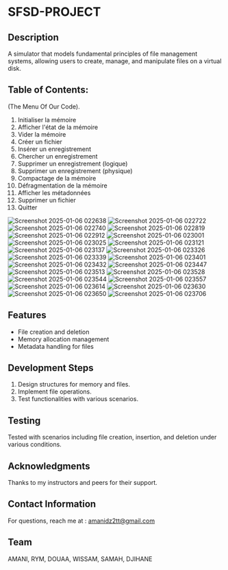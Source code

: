 # SFSD-PROJECT

## Description
A simulator that models fundamental principles of file management systems, allowing users to create, manage, and manipulate files on a virtual disk.

## Table of Contents:
(The Menu Of Our Code).
1. Initialiser la mémoire
2. Afficher l'état de la mémoire
3. Vider la mémoire
4. Créer un fichier
5. Insérer un enregistrement
6. Chercher un enregistrement
7. Supprimer un enregistrement (logique)
8. Supprimer un enregistrement (physique)
9. Compactage de la mémoire
10. Défragmentation de la mémoire
11. Afficher les métadonnées
12. Supprimer un fichier
0. Quitter


![Screenshot 2025-01-06 022638](https://github.com/user-attachments/assets/1f036ed6-7cac-488b-a630-f74e63467b00)
![Screenshot 2025-01-06 022722](https://github.com/user-attachments/assets/8024d9c6-0c45-4233-9ea3-c55ab47d70bc)
![Screenshot 2025-01-06 022740](https://github.com/user-attachments/assets/e828200d-b218-4fa9-ae40-416d4d492262)
![Screenshot 2025-01-06 022819](https://github.com/user-attachments/assets/7a6b8c31-8506-4627-883c-187fa9b5726a)
![Screenshot 2025-01-06 022912](https://github.com/user-attachments/assets/eddbdf17-21ed-4616-bb53-41012b942029)
![Screenshot 2025-01-06 023001](https://github.com/user-attachments/assets/2203bf57-bad5-43a8-8de7-64c0327ff674)
![Screenshot 2025-01-06 023025](https://github.com/user-attachments/assets/032f6102-283c-431d-a616-eda93b6282bc)
![Screenshot 2025-01-06 023121](https://github.com/user-attachments/assets/04c971a7-b622-40f4-829f-2bd4068fa0ff)
![Screenshot 2025-01-06 023137](https://github.com/user-attachments/assets/704036f2-d05f-4599-be48-6c629ad41523)
![Screenshot 2025-01-06 023326](https://github.com/user-attachments/assets/f31feac1-8033-4fcc-bae4-bb5e999a9731)
![Screenshot 2025-01-06 023339](https://github.com/user-attachments/assets/1a9d5c38-ae39-4c18-bb42-76eb50dc5312)
![Screenshot 2025-01-06 023401](https://github.com/user-attachments/assets/20a4a922-f096-4a72-9b75-93983afc9300)
![Screenshot 2025-01-06 023432](https://github.com/user-attachments/assets/acd730ee-8239-4965-b8b6-eb10dc463ec8)
![Screenshot 2025-01-06 023447](https://github.com/user-attachments/assets/0fb5e001-3bfb-4293-8372-d65d979c1170)
![Screenshot 2025-01-06 023513](https://github.com/user-attachments/assets/99d218d3-9336-41f4-af25-bd563ce04901)
![Screenshot 2025-01-06 023528](https://github.com/user-attachments/assets/3fffb894-b752-48e5-a278-d1b69f031b4c)
![Screenshot 2025-01-06 023544](https://github.com/user-attachments/assets/e189faa2-444f-437e-a291-fb1673162fa5)
![Screenshot 2025-01-06 023557](https://github.com/user-attachments/assets/26f6a387-1f90-413d-a2d1-c48c73ef773a)
![Screenshot 2025-01-06 023614](https://github.com/user-attachments/assets/06b1c94d-a21a-4393-b414-be1edadd387b)
![Screenshot 2025-01-06 023630](https://github.com/user-attachments/assets/cf54bb86-fb77-400a-a362-2c04a5dc3a7a)
![Screenshot 2025-01-06 023650](https://github.com/user-attachments/assets/599d4a6c-abed-4544-ac91-bd5426fd300b)
![Screenshot 2025-01-06 023706](https://github.com/user-attachments/assets/985d6173-6e08-4193-93c9-c114db684ae4)



 ## Features
- File creation and deletion
- Memory allocation management
- Metadata handling for files

## Development Steps
1. Design structures for memory and files.
2. Implement file operations.
3. Test functionalities with various scenarios.

## Testing
Tested with scenarios including file creation, insertion, and deletion under various conditions.

## Acknowledgments
Thanks to my instructors and peers for their support.

## Contact Information
For questions, reach me at : amanidz2tt@gmail.com

## Team
AMANI, RYM, DOUAA, WISSAM, SAMAH, DJIHANE

